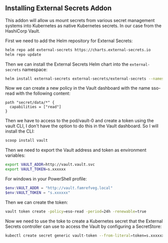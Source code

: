 ## Installing External Secrets Addon

This addon will allow us mount secrets from various secret management systems into Kubernetes as native Kubernetes
secrets. In our case from the HashiCorp Vault.

First we need to add the Helm repository for External Secrets:

```bash
helm repo add external-secrets https://charts.external-secrets.io
helm repo update
```

Then we can install the External Secrets Helm chart into the `external-secrets` namespace:

```bash
helm install external-secrets external-secrets/external-secrets --namespace external-secrets --create-namespace
```

Now we can create a new policy in the Vault dashboard with the name sso-read with the following content:

```hcl
path "secret/data/*" {
  capabilities = ["read"]
}
```

Then we have to access to the pod/vault-0 and create a token using the vault CLI, I don't have the option to do this in
the Vault dashboard. So I will install the CLI:

```bash
scoop install vault
```

Then we need to export the Vault address and token as environment variables:

```bash
export VAULT_ADDR=http://vault.vault.svc
export VAULT_TOKEN=s.xxxxxx
```

For windows in your PowerShell profile:

```powershell
$env:VAULT_ADDR = "http://vault.famrefveg.local"
$env:VAULT_TOKEN = "s.xxxxxx"
```

Then we can create the token:

```bash
vault token create -policy=eso-read -period=24h -renewable=true
```

Now we need to use the toke to create a Kubernetes secret that the External Secrets controller can use to access the Vault by configuring a SecretStore:

```bash
kubectl create secret generic vault-token --from-literal=token=s.xxxxxx... -n default
```